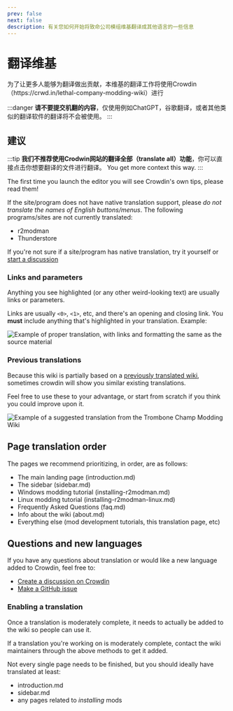 ```yaml
---
prev: false
next: false
description: 有关您如何开始将致命公司模组维基翻译成其他语言的一些信息
---
```


# 翻译维基

为了让更多人能够为翻译做出贡献，本维基的翻译工作将使用Crowdin（https\://crwd.in/lethal-company-modding-wiki）进行

:::danger
**请不要提交机翻的内容**，仅使用例如ChatGPT，谷歌翻译，或者其他类似的翻译软件的翻译将不会被使用。
:::

## 建议

:::tip
**我们不推荐使用Crodwin网站的翻译全部（translate all）功能**，你可以直接点击你想要翻译的文件进行翻译。 You get more context this way.
:::

The first time you launch the editor you will see Crowdin's own tips, please read them!

If the site/program does not have native translation support, please _do not translate the names of English buttons/menus_. The following programs/sites are not currently translated:

- r2modman
- Thunderstore

If you're not sure if a site/program has native translation, try it yourself or [start a discussion](#questions-and-new-languages)

### Links and parameters

Anything you see highlighted (or any other weird-looking text) are usually links or parameters.

Links are usually `<0>`, `<1>`, etc, and there's an opening and closing link. You **must** include anything that's highlighted in your translation. Example:

![Example of proper translation, with links and formatting the same as the source material](/images/translating-the-wiki/dutchformattingexample.png)

### Previous translations

Because this wiki is partially based on a [previously translated wiki](https://trombone.wiki), sometimes crowdin will show you similar existing translations.

Feel free to use these to your advantage, or start from scratch if you think you could improve upon it.

![Example of a suggested translation from the Trombone Champ Modding Wiki](/images/translating-the-wiki/suggestions.png)

## Page translation order

The pages we recommend prioritizing, in order, are as follows:

- The main landing page (introduction.md)
- The sidebar (sidebar.md)
- Windows modding tutorial (installing-r2modman.md)
- Linux modding tutorial (installing-r2modman-linux.md)
- Frequently Asked Questions (faq.md)
- Info about the wiki (about.md)
- Everything else (mod development tutorials, this translation page, etc)

## Questions and new languages

If you have any questions about translation or would like a new language added to Crowdin, feel free to:

- [Create a discussion on Crowdin](https://crowdin.com/project/lethal-company-modding-wiki/discussions)
- [Make a GitHub issue](https://github.com/LethalCompany/ModdingWiki/issues)

### Enabling a translation

Once a translation is moderately complete, it needs to actually be added to the wiki so people can use it.

If a translation you're working on is moderately complete, contact the wiki maintainers through the above methods to get it added.

Not every single page needs to be finished, but you should ideally have translated at least:

- introduction.md
- sidebar.md
- any pages related to _installing_ mods
